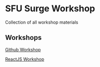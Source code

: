 # SFU Surge Workshop
 Collection of all workshop materials
 
## Workshops

[Github Workshop](https://github.com/WongMatthew/SFU-Surge-Workshop/tree/main/Github%20Workshop)

[ReactJS Workshop](https://github.com/WongMatthew/SFU-Surge-Workshop/tree/main/ReactJS%20Workshop)
